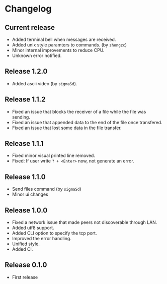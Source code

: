 # Changelog

## Current release
- Added terminal bell when messages are received.
- Added unix style paramters to commands. (by `zhongzc`)
- Minor internal improvements to reduce CPU.
- Unknown error notified.

## Release 1.2.0
- Added ascii video (by `sigmaSd`).

## Release 1.1.2
- Fixed an issue that blocks the receiver of a file while the file was sending.
- Fixed an issue that appended data to the end of the file once transfered.
- Fixed an issue that lost some data in the file transfer.

## Release 1.1.1
- Fixed minor visual printed line removed.
- Fixed: If user write `? + <Enter>` now, not generate an error.

## Release 1.1.0
- Send files command (by `sigmaSd`)
- Minor ui changes

## Release 1.0.0
- Fixed a network issue that made peers not discoverable through LAN.
- Added utf8 support.
- Added CLI option to specify the tcp port.
- Improved the error handling.
- Unified style.
- Added CI.

## Release 0.1.0
- First release
